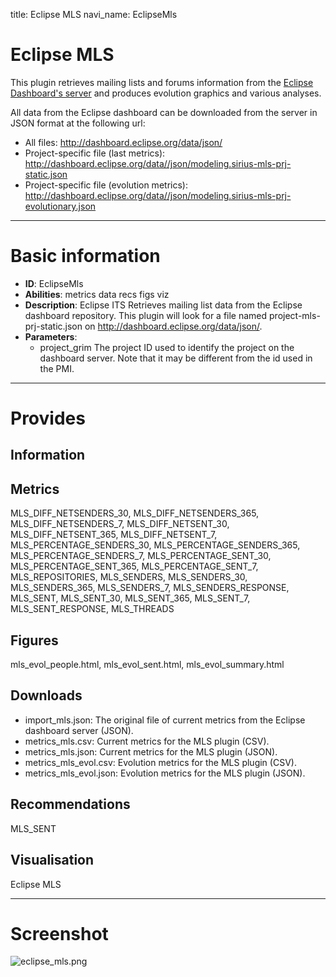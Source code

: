 title: Eclipse MLS
navi_name: EclipseMls


# Eclipse MLS

This plugin retrieves mailing lists and forums information from the [Eclipse Dashboard's server](http://dashboard.eclipse.org) and produces evolution graphics and various analyses.

All data from the Eclipse dashboard can be downloaded from the server in JSON format at the following url:

* All files: http://dashboard.eclipse.org/data/json/
* Project-specific file (last metrics): http://dashboard.eclipse.org/data//json/modeling.sirius-mls-prj-static.json
* Project-specific file (evolution metrics): http://dashboard.eclipse.org/data//json/modeling.sirius-mls-prj-evolutionary.json

-----

# Basic information

* **ID**: EclipseMls
* **Abilities**:   metrics   data   recs   figs   viz
* **Description**:
  Eclipse ITS Retrieves mailing list data from the Eclipse dashboard repository. This plugin will look for a file named project-mls-prj-static.json on http://dashboard.eclipse.org/data/json/.
* **Parameters**:
    * project_grim The project ID used to identify the project on the dashboard server. Note that it may be different from the id used in the PMI.

-----

# Provides

## Information

## Metrics

MLS_DIFF_NETSENDERS_30, MLS_DIFF_NETSENDERS_365, MLS_DIFF_NETSENDERS_7, MLS_DIFF_NETSENT_30, MLS_DIFF_NETSENT_365, MLS_DIFF_NETSENT_7, MLS_PERCENTAGE_SENDERS_30, MLS_PERCENTAGE_SENDERS_365, MLS_PERCENTAGE_SENDERS_7, MLS_PERCENTAGE_SENT_30, MLS_PERCENTAGE_SENT_365, MLS_PERCENTAGE_SENT_7, MLS_REPOSITORIES, MLS_SENDERS, MLS_SENDERS_30, MLS_SENDERS_365, MLS_SENDERS_7, MLS_SENDERS_RESPONSE, MLS_SENT, MLS_SENT_30, MLS_SENT_365, MLS_SENT_7, MLS_SENT_RESPONSE, MLS_THREADS

## Figures
mls_evol_people.html, mls_evol_sent.html, mls_evol_summary.html

## Downloads

* import_mls.json: The original file of current metrics from the Eclipse dashboard server (JSON).
* metrics_mls.csv: Current metrics for the MLS plugin (CSV).
* metrics_mls.json: Current metrics for the MLS plugin (JSON).
* metrics_mls_evol.csv: Evolution metrics for the MLS plugin (CSV).
* metrics_mls_evol.json: Evolution metrics for the MLS plugin (JSON).

## Recommendations

MLS_SENT

## Visualisation

Eclipse MLS

-----

# Screenshot

![eclipse_mls.png](https://bitbucket.org/repo/b48zyo/images/4252560111-eclipse_mls.png)

